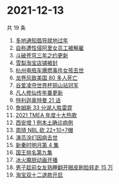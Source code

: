 # 2021-12-13

共 19 条

<!-- BEGIN -->
<!-- 最后更新时间 Mon Dec 13 2021 10:26:01 GMT+0800 (China Standard Time) -->

1. [多地通知倡导就地过年](https://www.zhihu.com/search?q=就地过年)
1. [自称遭性侵阿里女员工被解雇](https://www.zhihu.com/search?q=阿里女员工)
1. [斗破苍穹三年之约更新](https://www.zhihu.com/search?q=斗破苍穹三年之约)
1. [雪梨淘宝店铺被封](https://www.zhihu.com/search?q=雪梨)
1. [杭州电瓶车爆燃事件女孩去世](https://www.zhihu.com/search?q=杭州电瓶车爆燃)
1. [龙卷风致美国 80 多人死亡](https://www.zhihu.com/search?q=龙卷风)
1. [谷爱凌夺世界杯铜山站冠军](https://www.zhihu.com/search?q=谷爱凌)
1. [凡人修仙传年番更新](https://www.zhihu.com/search?q=凡人修仙传)
1. [特利迦奥特曼 21 话](https://www.zhihu.com/search?q=特利迦奥特曼)
1. [詹姆斯 33 分湖人胜雷霆](https://www.zhihu.com/search?q=湖人)
1. [2021 TMEA 年度十大热歌](https://www.zhihu.com/search?q=年度十大热歌)
1. [西安增 1 例本土确诊病例](https://www.zhihu.com/search?q=西安疫情)
1. [周琦 NBL 砍 22+10+7帽](https://www.zhihu.com/search?q=周琦)
1. [演员涂们因病去世](https://www.zhihu.com/search?q=涂们)
1. [新秦时明月第 4 集](https://www.zhihu.com/search?q=新秦时明月)
1. [国王排名第九集](https://www.zhihu.com/search?q=国王排名)
1. [冰火魔厨动画开播](https://www.zhihu.com/search?q=冰火魔厨)
1. [男子趁前女友熟睡翻开眼皮刷脸转走 15 万](https://www.zhihu.com/search?q=男子翻前女友眼皮刷脸支付)
1. [淘宝双十二退款开启](https://www.zhihu.com/search?q=双十二退款)

<!-- END -->
